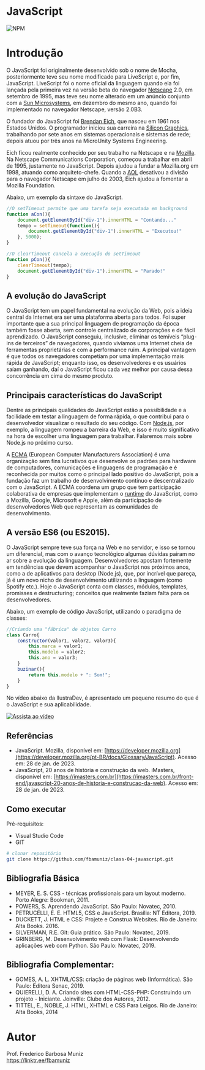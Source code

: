 # JavaScript
![NPM](https://img.shields.io/npm/l/react)
# Introdução

O JavaScript foi originalmente desenvolvido sob o nome de Mocha, posteriormente teve seu nome modificado para LiveScript e, por fim, JavaScript. LiveScript foi o nome oficial da linguagem quando ela foi lançada pela primeira vez na versão beta do navegador [Netscape](https://pt.wikipedia.org/wiki/Netscape) 2.0, em setembro de 1995, mas teve seu nome alterado em um anúncio conjunto com a [Sun Microsystems](https://pt.wikipedia.org/wiki/Sun_Microsystems), em dezembro do mesmo ano, quando foi implementado no navegador Netscape, versão 2.0B3.

O fundador do JavaScript foi [Brendan Eich](https://pt.wikipedia.org/wiki/Brendan_Eich), que nasceu em 1961 nos Estados Unidos. O programador iniciou sua carreira na [Silicon Graphics](https://pt.wikipedia.org/wiki/Silicon_Graphics), trabalhando por sete anos em sistemas operacionais e sistemas de rede; depois atuou por três anos na MicroUnity Systems Engineering.

Eich ficou realmente conhecido por seu trabalho na Netscape e na [Mozilla](https://pt.wikipedia.org/wiki/Mozilla). Na Netscape Communications Corporation, começou a trabalhar em abril de 1995, justamente no JavaScript. Depois ajudou a fundar a Mozilla.org em 1998, atuando como arquiteto-chefe. Quando a [AOL](https://pt.wikipedia.org/wiki/AOL) desativou a divisão para o navegador Netscape em julho de 2003, Eich ajudou a fomentar a Mozilla Foundation.

Abaixo, um exemplo da sintaxe do JavaScript.

```javascript
//O setTimeout permite que uma tarefa seja executada em background
function aCon(){
    document.getElementById("div-1").innerHTML = "Contando..."
    tempo = setTimeout(function(){
        document.getElementById("div-1").innerHTML = "Executou!"
    }, 5000);
}

//O clearTimeout cancela a execução do setTimeout
function pCon(){
    clearTimeout(tempo);
    document.getElementById("div-1").innerHTML = "Parado!"
}
```

## A evolução do JavaScript
O JavaScript tem um papel fundamental na evolução da Web, pois a ideia central da Internet era ser uma plataforma aberta para todos. Foi super importante que a sua principal linguagem de programação da época também fosse aberta, sem controle centralizado de corporações e de fácil aprendizado. O JavaScript conseguiu, inclusive, eliminar os temíveis “plug-ins de terceiros” de navegadores, quando vivíamos uma Internet cheia de ferramentas proprietárias e com a performance ruim. A principal vantagem é que todos os navegadores competiam por uma implementação mais rápida de JavaScript; enquanto isso, os desenvolvedores e os usuários saíam ganhando, daí o JavaScript ficou cada vez melhor por causa dessa concorrência em cima do mesmo produto.

## Principais características do JavaScript
Dentre as principais qualidades do JavaScript estão a possibilidade e a facilidade em testar a linguagem de forma rápida, o que contribui para o desenvolvedor visualizar o resultado do seu código. Com [Node.js](https://pt.wikipedia.org/wiki/Node.js), por exemplo, a linguagem rompeu a barreira da Web, e isso é muito significativo na hora de escolher uma linguagem para trabalhar. Falaremos mais sobre Node.js no próximo curso. 

A [ECMA](#) (European Computer Manufacturers Association) é uma organização sem fins lucrativos que desenvolve os padrões para hardware de computadores, comunicações e linguagens de programação e é reconhecida por muitos como o principal lado positivo do JavaScript, pois a fundação faz um trabalho de desenvolvimento contínuo e descentralizado com o JavaScript. A ECMA coordena um grupo que tem participação colaborativa de empresas que implementam o [runtime](https://en.wikipedia.org/wiki/Runtime) do JavaScript, como a Mozilla, Google, Microsoft e Apple, além da participação de desenvolvedores Web que representam as comunidades de desenvolvimento.

## A versão ES6 (ou ES2015).
O JavaScript sempre teve sua força na Web e no servidor, e isso se tornou um diferencial, mas com o avanço tecnológico algumas dúvidas pairam no ar sobre a evolução da linguagem. Desenvolvedores apostam fortemente em tendências que devem acompanhar o JavaScript nos próximos anos, como a de aplicativos para desktop (Node.js), que, por incrível que pareça, já é um novo nicho de desenvolvimento utilizando a linguagem (como Spotify etc.). Hoje o JavaScript conta com classes, módulos, templates, promisses e destructuring; conceitos que realmente faziam falta para os desenvolvedores. 

Abaixo, um exemplo de código JavaScript, utilizando o paradigma de classes:
```javascript
//Criando uma "fábrica" de objetos Carro
class Carro{
    constructor(valor1, valor2, valor3){
        this.marca = valor1;
        this.modelo = valor2;
        this.ano = valor3;
    }
    buzinar(){
        return this.modelo + ": Som!";
    }
}
```

No vídeo abaixo da IlustraDev, é apresentado um pequeno resumo do que é o JavaScript e sua aplicabilidade. 

[![Assista ao vídeo](https://img.youtube.com/vi/IJvVx2HMbNk/maxresdefault.jpg)](https://www.youtube.com/watch?v=IJvVx2HMbNk)

## Referências

- JavaScript. Mozilla, disponível em: [https://developer.mozilla.org](https://developer.mozilla.org/pt-BR/docs/Glossary/JavaScript). Acesso em: 28 de jan. de 2023.
- JavaScript, 20 anos de história e construção da web. iMasters, disponível em: [https://imasters.com.br](https://imasters.com.br/front-end/javascript-20-anos-de-historia-e-construcao-da-web). Acesso em: 28 de jan. de 2023.

## Como executar

Pré-requisitos: 
- Visual Studio Code
- GIT

```bash
# clonar repositório
git clone https://github.com/fbamuniz/class-04-javascript.git

```

## Bibliografia Básica 
- MEYER, E. S. CSS - técnicas profissionais para um layout moderno. Porto Alegre: Bookman, 2011.
- POWERS, S. Aprendendo JavaScript. São Paulo: Novatec, 2010.
- PETRUCELLI, E. E. HTML5, CSS e JavaScript. Brasília: NT Editora, 2019.
- DUCKETT, J. HTML e CSS: Projete e Construa Websites. Rio de Janeiro: Alta Books. 2016.
- SILVERMAN, R.E. Git: Guia prático. São Paulo: Novatec, 2019.
- GRINBERG, M. Desenvolvimento web com Flask: Desenvolvendo aplicações web com Python. São Paulo: Novatec, 2019.

## Bibliografia Complementar:
- GOMES, A. L. XHTML/CSS: criação de páginas web (Informática). São Paulo: Editora Senac, 2019.
- QUIERELLI, D. A. Criando sites com HTML-CSS-PHP: Construindo um projeto - Iniciante. Joinville: Clube dos Autores, 2012.
- TITTEL, E., NOBLE, J. HTML, XHTML e CSS Para Leigos. Rio de Janeiro: Alta Books, 2014

# Autor

Prof. Frederico Barbosa Muniz<br>
https://linktr.ee/fbamuniz
